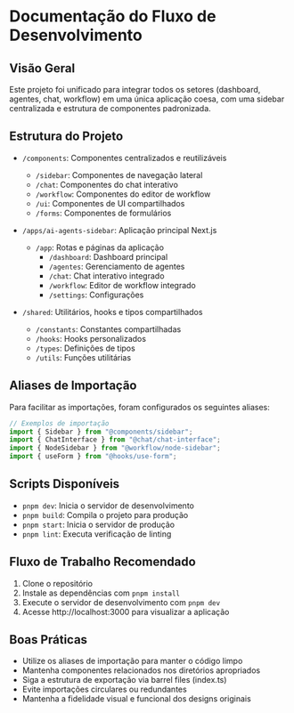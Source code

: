 # Documentação do Fluxo de Desenvolvimento

## Visão Geral

Este projeto foi unificado para integrar todos os setores (dashboard, agentes, chat, workflow) em uma única aplicação coesa, com uma sidebar centralizada e estrutura de componentes padronizada.

## Estrutura do Projeto

- `/components`: Componentes centralizados e reutilizáveis
  - `/sidebar`: Componentes de navegação lateral
  - `/chat`: Componentes do chat interativo
  - `/workflow`: Componentes do editor de workflow
  - `/ui`: Componentes de UI compartilhados
  - `/forms`: Componentes de formulários

- `/apps/ai-agents-sidebar`: Aplicação principal Next.js
  - `/app`: Rotas e páginas da aplicação
    - `/dashboard`: Dashboard principal
    - `/agentes`: Gerenciamento de agentes
    - `/chat`: Chat interativo integrado
    - `/workflow`: Editor de workflow integrado
    - `/settings`: Configurações

- `/shared`: Utilitários, hooks e tipos compartilhados
  - `/constants`: Constantes compartilhadas
  - `/hooks`: Hooks personalizados
  - `/types`: Definições de tipos
  - `/utils`: Funções utilitárias

## Aliases de Importação

Para facilitar as importações, foram configurados os seguintes aliases:

```javascript
// Exemplos de importação
import { Sidebar } from "@components/sidebar";
import { ChatInterface } from "@chat/chat-interface";
import { NodeSidebar } from "@workflow/node-sidebar";
import { useForm } from "@hooks/use-form";
```

## Scripts Disponíveis

- `pnpm dev`: Inicia o servidor de desenvolvimento
- `pnpm build`: Compila o projeto para produção
- `pnpm start`: Inicia o servidor de produção
- `pnpm lint`: Executa verificação de linting

## Fluxo de Trabalho Recomendado

1. Clone o repositório
2. Instale as dependências com `pnpm install`
3. Execute o servidor de desenvolvimento com `pnpm dev`
4. Acesse http://localhost:3000 para visualizar a aplicação

## Boas Práticas

- Utilize os aliases de importação para manter o código limpo
- Mantenha componentes relacionados nos diretórios apropriados
- Siga a estrutura de exportação via barrel files (index.ts)
- Evite importações circulares ou redundantes
- Mantenha a fidelidade visual e funcional dos designs originais
